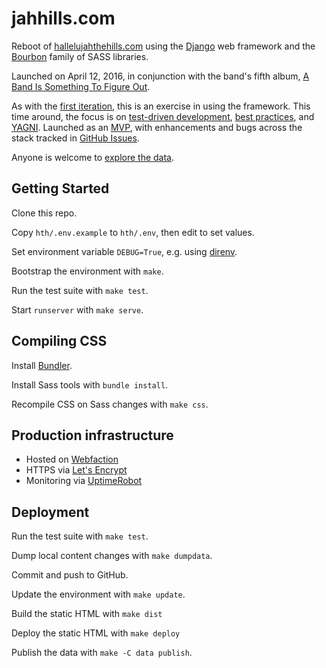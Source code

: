 # jahhills.com

Reboot of [hallelujahthehills.com](http://hallelujahthehills.com) using the [Django](https://www.djangoproject.com/) web framework and the [Bourbon](http://bourbon.io/) family of SASS libraries.

Launched on April 12, 2016, in conjunction with the band's fifth album, [A Band Is Something To Figure Out](http://hallelujahthehills.com/music/a-band-is-something-to-figure-out/).

As with the [first iteration](http://github.com/bhrutledge/hallelujahthehills.com), this is an exercise in using the framework. This time around, the focus is on [test-driven development](http://www.obeythetestinggoat.com/), [best practices](http://twoscoopspress.org/collections/everything/products/two-scoops-of-django-1-11), and [YAGNI](http://en.wikipedia.org/wiki/You_aren't_gonna_need_it). Launched as an [MVP](https://en.wikipedia.org/wiki/Minimum_viable_product), with enhancements and bugs across the stack tracked in [GitHub Issues](https://github.com/bhrutledge/jahhills.com/issues).

Anyone is welcome to [explore the data](./data/README.md).

## Getting Started

Clone this repo.

Copy `hth/.env.example` to `hth/.env`, then edit to set values.

Set environment variable `DEBUG=True`, e.g. using [direnv](https://direnv.net/).

Bootstrap the environment with `make`.

Run the test suite with `make test`.

Start `runserver` with `make serve`.

## Compiling CSS

Install [Bundler](https://bundler.io).

Install Sass tools with `bundle install`.

Recompile CSS on Sass changes with `make css`.

## Production infrastructure

- Hosted on [Webfaction](https://www.webfaction.com)
- HTTPS via [Let's Encrypt](https://letsencrypt.org)
- Monitoring via [UptimeRobot](https://uptimerobot.com)

## Deployment

Run the test suite with `make test`.

Dump local content changes with `make dumpdata`.

Commit and push to GitHub.

Update the environment with `make update`.

Build the static HTML with `make dist`

Deploy the static HTML with `make deploy`

Publish the data with `make -C data publish`.
